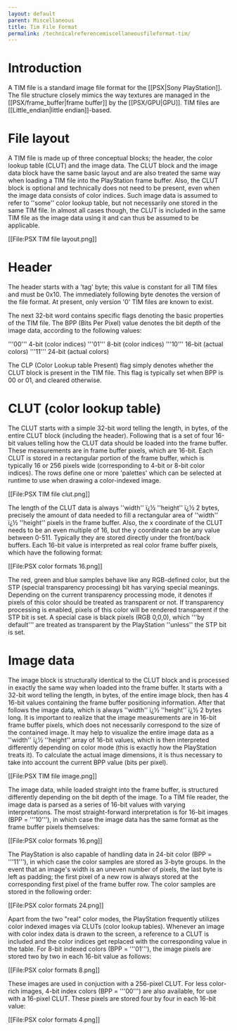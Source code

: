 ```yaml
---
layout: default
parent: Miscellaneous
title: Tim File Format
permalink: /technicalreferencemiscellaneousfileformat-tim/
---
```


# Introduction

A TIM file is a standard image file format for the [[PSX|Sony PlayStation]]. The file structure closely mimics the way textures are managed in the [[PSX/frame_buffer|frame buffer]] by the [[PSX/GPU|GPU]]. TIM files are [[Little_endian|little endian]]-based.

# File layout

A TIM file is made up of three conceptual blocks; the header, the color lookup table (CLUT) and the image data. The CLUT block and the image data block have the same basic layout and are also treated the same way when loading a TIM file into the PlayStation frame buffer. Also, the CLUT block is optional and technically does not need to be present, even when the image data consists of color indices. Such image data is assumed to refer to ''some'' color lookup table, but not necessarily one stored in the same TIM file. In almost all cases though, the CLUT is included in the same TIM file as the image data using it and can thus be assumed to be applicable.

[[File:PSX TIM file layout.png]]

# Header

The header starts with a 'tag' byte; this value is constant for all TIM files and must be 0x10. The immediately following byte denotes the version of the file format. At present, only version '0' TIM files are known to exist.

The next 32-bit word contains specific flags denoting the basic properties of the TIM file. The BPP (Bits Per Pixel) value denotes the bit depth of the image data, according to the following values:

 '''00'''  4-bit (color indices)
 '''01'''  8-bit (color indices)
 '''10'''  16-bit (actual colors)
 '''11'''  24-bit (actual colors)

The CLP (Color Lookup table Present) flag simply denotes whether the CLUT block is present in the TIM file. This flag is typically set when BPP is 00 or 01, and cleared otherwise.

# CLUT (color lookup table)

The CLUT starts with a simple 32-bit word telling the length, in bytes, of the entire CLUT block (including the header). Following that is a set of four 16-bit values telling how the CLUT data should be loaded into the frame buffer. These measurements are in frame buffer pixels, which are 16-bit. Each CLUT is stored in a rectangular portion of the frame buffer, which is typically 16 or 256 pixels wide (corresponding to 4-bit or 8-bit color indices). The rows define one or more 'palettes' which can be selected at runtime to use when drawing a color-indexed image.

[[File:PSX TIM file clut.png]]

The length of the CLUT data is always ''width'' ï¿½ ''height'' ï¿½ 2 bytes, precisely the amount of data needed to fill a rectangular area of ''width'' ï¿½ ''height'' pixels in the frame buffer. Also, the x coordinate of the CLUT needs to be an even multiple of 16, but the y coordinate can be any value between 0-511. Typically they are stored directly under the front/back buffers. Each 16-bit value is interpreted as real color frame buffer pixels, which have the following format:

[[File:PSX color formats 16.png]]

The red, green and blue samples behave like any RGB-defined color, but the STP (special transparency processing) bit has varying special meanings. Depending on the current transparency processing mode, it denotes if pixels of this color should be treated as transparent or not. If transparency processing is enabled, pixels of this color will be rendered transparent if the STP bit is set. A special case is black pixels (RGB 0,0,0), which '''by default''' are treated as transparent by the PlayStation ''unless'' the STP bit is set.

# Image data

The image block is structurally identical to the CLUT block and is processed in exactly the same way when loaded into the frame buffer. It starts with a 32-bit word telling the length, in bytes, of the entire image block, then has 4 16-bit values containing the frame buffer positioning information. After that follows the image data, which is always ''width'' ï¿½ ''height'' ï¿½ 2 bytes long. It is important to realize that the image measurements are in 16-bit frame buffer pixels, which does not necessarily correspond to the size of the contained image. It may help to visualize the entire image data as a ''width'' ï¿½ ''height'' array of 16-bit values, which is then interpreted differently depending on color mode (this is exactly how the PlayStation treats it). To calculate the actual image dimensions, it is thus necessary to take into account the current BPP value (bits per pixel).

[[File:PSX TIM file image.png]]

The image data, while loaded straight into the frame buffer, is structured differently depending on the bit depth of the image. To a TIM file reader, the image data is parsed as a series of 16-bit values with varying interpretations. The most straight-forward interpretation is for 16-bit images (BPP = '''10'''), in which case the image data has the same format as the frame buffer pixels themselves:

[[File:PSX color formats 16.png]]

The PlayStation is also capable of handling data in 24-bit color (BPP = '''11'''), in which case the color samples are stored as 3-byte groups. In the event that an image's width is an uneven number of pixels, the last byte is left as padding; the first pixel of a new row is always stored at the corresponding first pixel of the frame buffer row. The color samples are stored in the following order:

[[File:PSX color formats 24.png]]

Apart from the two "real" color modes, the PlayStation frequently utilizes color indexed images via CLUTs (color lookup tables). Whenever an image with color index data is drawn to the screen, a reference to a CLUT is included and the color indices get replaced with the corresponding value in the table. For 8-bit indexed colors (BPP = '''01'''), the image pixels are stored two by two in each 16-bit value as follows:

[[File:PSX color formats 8.png]]

These images are used in conjuction with a 256-pixel CLUT. For less color-rich images, 4-bit index colors (BPP = '''00''') are also available, for use with a 16-pixel CLUT. These pixels are stored four by four in each 16-bit value:

[[File:PSX color formats 4.png]]
